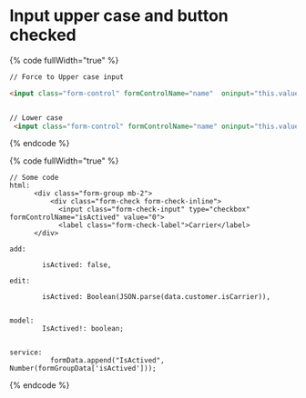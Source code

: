 # Input upper case and button checked



{% code fullWidth="true" %}
```html
// Force to Upper case input

<input class="form-control" formControlName="name"  oninput="this.value = this.value.toUpperCase()" >


// Lower case
 <input class="form-control" formControlName="name" oninput="this.value = this.value.toLowerCase()" >


```
{% endcode %}

{% code fullWidth="true" %}
```
// Some code
html:
      <div class="form-group mb-2">
          <div class="form-check form-check-inline">
            <input class="form-check-input" type="checkbox" formControlName="isActived" value="0">
            <label class="form-check-label">Carrier</label>
      </div>

add:

        isActived: false,

edit:

        isActived: Boolean(JSON.parse(data.customer.isCarrier)),


model:
        IsActived!: boolean;


service:
          formData.append("IsActived", Number(formGroupData['isActived']));
```
{% endcode %}
